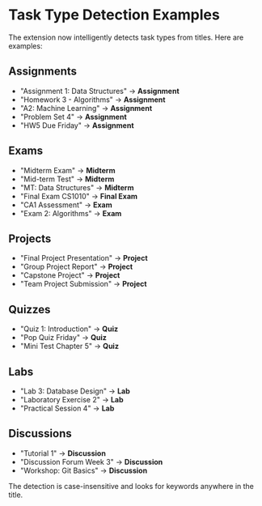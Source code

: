 # Task Type Detection Examples

The extension now intelligently detects task types from titles. Here are examples:

## Assignments
- "Assignment 1: Data Structures" → **Assignment**
- "Homework 3 - Algorithms" → **Assignment**
- "A2: Machine Learning" → **Assignment**
- "Problem Set 4" → **Assignment**
- "HW5 Due Friday" → **Assignment**

## Exams
- "Midterm Exam" → **Midterm**
- "Mid-term Test" → **Midterm** 
- "MT: Data Structures" → **Midterm**
- "Final Exam CS1010" → **Final Exam**
- "CA1 Assessment" → **Exam**
- "Exam 2: Algorithms" → **Exam**

## Projects
- "Final Project Presentation" → **Project**
- "Group Project Report" → **Project**
- "Capstone Project" → **Project**
- "Team Project Submission" → **Project**

## Quizzes
- "Quiz 1: Introduction" → **Quiz**
- "Pop Quiz Friday" → **Quiz**
- "Mini Test Chapter 5" → **Quiz**

## Labs
- "Lab 3: Database Design" → **Lab**
- "Laboratory Exercise 2" → **Lab**
- "Practical Session 4" → **Lab**

## Discussions
- "Tutorial 1" → **Discussion**
- "Discussion Forum Week 3" → **Discussion**
- "Workshop: Git Basics" → **Discussion**

The detection is case-insensitive and looks for keywords anywhere in the title.